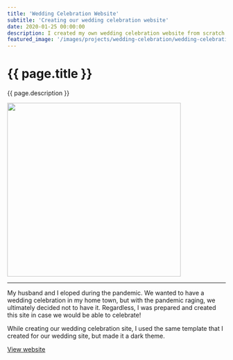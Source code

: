 ```yaml
---
title: 'Wedding Celebration Website'
subtitle: 'Creating our wedding celebration website'
date: 2020-01-25 00:00:00
description: I created my own wedding celebration website from scratch for our guests to reference leading up to our celebration.
featured_image: '/images/projects/wedding-celebration/wedding-celebration-lg.png'
---
```


# {{ page.title }}

{{ page.description }}

<img src="{{site.baseurl}}{{ page.featured_image }}" style="width:400px">

---

My husband and I eloped during the pandemic. We wanted to have a wedding celebration in my home town, but with the pandemic raging, we ultimately decided not to have it. Regardless, I was prepared and created this site in case we would be able to celebrate!

While creating our wedding celebration site, I used the same template that I created for our wedding site, but made it a dark theme. 

[View website](https://kelsiegosser.com/wedding-celebration/)
